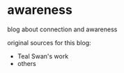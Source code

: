 # awareness
blog about connection and awareness

original sources for this blog:
- Teal Swan's work
- others
